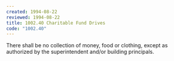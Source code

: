 ```yaml
---
created: 1994-08-22
reviewed: 1994-08-22
title: 1002.40 Charitable Fund Drives
code: "1002.40"
---
```


There shall be no collection of money, food or clothing, except as authorized by the superintendent and/or building principals.
